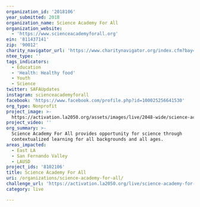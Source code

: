 ```yaml
---
organization_id: '2018106'
year_submitted: 2018
organization_name: Science Academy For All
organization_website:
  - 'https://www.scienceacademyforall.org'
ein: '811437141'
zip: '90012'
charity_navigator_url: 'https://www.charitynavigator.org/index.cfm?bay=search.profile&ein=811437141'
ntee_type: ''
tags_indicators:
  - Education
  - 'Health: Healthy food'
  - Youth
  - Science
twitter: SAFAUpdates
instagram: scienceacademyforall
facebook: 'https://www.facebook.com/profile.php?id=100025256641530'
org_type: Nonprofit
project_image: >-
  https://activation.la2050.org/assets/images/live/2048-wide/science-academy-for-all.jpg
project_video: ''
org_summary: >-
  Science Academy For All provides opportunity for science through
  contextualized learning for all backgrounds and all ages.
areas_impacted:
  - East LA
  - San Fernando Valley
  - LAUSD
project_ids: '8102106'
title: Science Academy For All
uri: /organizations/science-academy-for-all/
challenge_url: 'https://activation.la2050.org/live/science-academy-for-all/'
category: live

---
```

